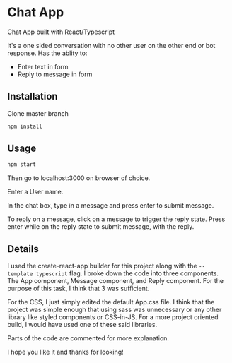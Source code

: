 # Chat App

Chat App built with React/Typescript

It's a one sided conversation with no other user on the other end or bot response.
Has the ablity to:
- Enter text in form
- Reply to message in form

## Installation

Clone master branch

```bash
npm install
```

## Usage
```bash
npm start
```

Then go to localhost:3000 on browser of choice.

Enter a User name.

In the chat box, type in a message and press enter to submit message.

To reply on a message, click on a message to trigger the reply state.
Press enter while on the reply state to submit message, with the reply.

## Details
I used the create-react-app builder for this project along with the `--template typescript` flag.
I broke down the code into three components. The App component, Message component, and Reply component. 
For the purpose of this task, I think that 3 was sufficient. 

For the CSS, I just simply edited the default App.css file. I think that the project was simple enough that using sass was unnecessary or
any other library like styled components or CSS-in-JS. For a more project oriented build, I would have used one of these said libraries.

Parts of the code are commented for more explanation.

I hope you like it and thanks for looking!


